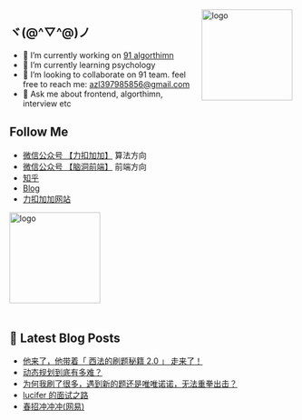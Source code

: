 <img src="https://github-readme-stats.vercel.app/api?username=azl397985856&show_icons=true" alt="logo" height="160" align="right" style="margin: 5px; margin-bottom: 20px;" />

## ヾ(@^▽^@)ノ

- 🔭 I’m currently working on  [91 algorthimn](https://lucifer.ren/blog/2020/10/19/91-algo-2/)
- 🌱 I’m currently learning psychology
- 👯 I’m looking to collaborate on 91 team. feel free to reach me: azl397985856@gmail.com
- 💬 Ask me about frontend, algorthimn, interview etc

##  Follow Me

- [微信公众号 【力扣加加】](https://tva1.sinaimg.cn/large/007S8ZIlly1gfcuzagjalj30p00dwabs.jpg) 算法方向
- [微信公众号 【脑洞前端】](https://tva1.sinaimg.cn/large/007S8ZIlly1gfxro1x125j30oz0dw43s.jpg) 前端方向
- [知乎](https://www.zhihu.com/people/lu-xiao-13-70)
- [Blog](https://lucifer.ren/blog/)
- [力扣加加网站](http://leetcode-solution.cn/) 

<img src="https://github-profile-trophy.vercel.app/?username=azl397985856&theme=flat&column=7" alt="logo" height="160" align="center" style="margin: auto; margin-bottom: 20px;" />

## 📕 Latest Blog Posts

<!-- BLOG-POST-LIST:START -->
- [他来了，他带着「 西法的刷题秘籍 2.0 」 走来了！](https://lucifer.ren/blog/2021/04/28/ebook-2.0/)
- [动态规划到底有多难？](https://lucifer.ren/blog/2021/04/20/dp/)
- [为何我刷了很多，遇到新的题还是唯唯诺诺，无法重拳出击？](https://lucifer.ren/blog/2021/04/06/out-of-science/)
- [lucifer 的面试之路](https://lucifer.ren/blog/2021/04/03/interview-road/)
- [春招冲冲冲(网易)](https://lucifer.ren/blog/2021/03/28/school-03/)
<!-- BLOG-POST-LIST:END -->


